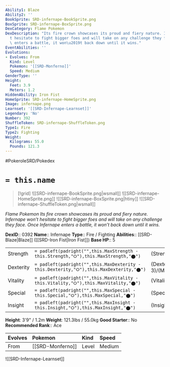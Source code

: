 ```yaml
---
Ability1: Blaze
Ability2: ''
BookSprite: SRD-infernape-BookSprite.png
BoxSprite: SRD-infernape-BoxSprite.png
DexCategory: Flame Pokemon
DexDescription: "Its fire crown showcases its proud and fiery nature. Infernape won\u2019\
  t hesitate to fight bigger foes and will take on any challenge they face. Once Infernape\
  \ enters a battle, it won\u2019t back down until it wins."
EventAbilities: ''
Evolutions:
- Evolves: From
  Kind: Level
  Pokemon: '[[SRD-Monferno]]'
  Speed: Medium
GenderType: ''
Height:
  Feet: 3.9
  Meters: 1.2
HiddenAbility: Iron Fist
HomeSprite: SRD-infernape-HomeSprite.png
Image: infernape.png
Learnset: '[[SRD-Infernape-Learnset]]'
Legendary: 'No'
Number: 392
ShuffleToken: SRD-infernape-ShuffleToken.png
Type1: Fire
Type2: Fighting
Weight:
  Kilograms: 55.0
  Pounds: 121.3
---
```


#PokeroleSRD/Pokedex

# `= this.name`

> [!grid]
> ![[SRD-infernape-BookSprite.png|wsmall]]
> ![[SRD-infernape-HomeSprite.png]]
> ![[SRD-infernape-BoxSprite.png|htiny]]
> ![[SRD-infernape-ShuffleToken.png|wsmall]]


*Flame Pokemon*
*Its fire crown showcases its proud and fiery nature. Infernape won’t hesitate to fight bigger foes and will take on any challenge they face. Once Infernape enters a battle, it won’t back down until it wins.*

**DexID**:: 0392
**Name**:: Infernape
**Type**:: Fire / Fighting
**Abilities**:: [[SRD-Blaze|Blaze]] ([[SRD-Iron Fist|Iron Fist]])
**Base HP**:: 5

|           |                                                                                        |                                          |
| --------- | -------------------------------------------------------------------------------------- | ---------------------------------------- |
| Strength  | `= padleft(padright("",this.MaxStrength - this.Strength,"⭘"),this.MaxStrength,"⬤")`    | (Strength::3)/(MaxStrength::6)   |
| Dexterity | `= padleft(padright("",this.MaxDexterity - this.Dexterity,"⭘"),this.MaxDexterity,"⬤")` | (Dexterity:: 3)/(MaxDexterity::6) |
| Vitality  | `= padleft(padright("",this.MaxVitality - this.Vitality,"⭘"),this.MaxVitality,"⬤")`    | (Vitality::2)/(MaxVitality::5)   |
| Special   | `= padleft(padright("",this.MaxSpecial - this.Special,"⭘"),this.MaxSpecial,"⬤")`       | (Special::3)/(MaxSpecial::6)     |
| Insight   | `= padleft(padright("",this.MaxInsight - this.Insight,"⭘"),this.MaxInsight,"⬤")`       | (Insight::2)/(MaxInsight::5)     |

**Height**: 3'9" / 1.2m
**Weight**: 121.3lbs / 55.0kg
**Good Starter**:: No
**Recommended Rank**:: Ace

| Evolves   | Pokemon          | Kind   | Speed   |
|:----------|:-----------------|:-------|:--------|
| From      | [[SRD-Monferno]] | Level  | Medium  |

![[SRD-Infernape-Learnset]]